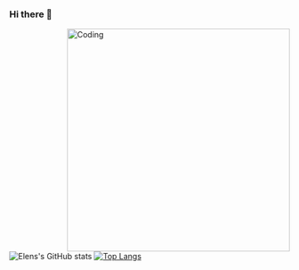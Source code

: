 ### Hi there 👋
<img align="right" alt="Coding" width="400" src="![banner (1)](https://github.com/Celtiss/Celtiss/assets/87035746/e0198aed-c6e4-4711-aab0-00054fcec6c7)
">
![Elens's GitHub stats](https://github-readme-stats.vercel.app/api?username=Celtiss&theme=cobalt&show_icons=true)
[![Top Langs](https://github-readme-stats.vercel.app/api/top-langs/?username=Celtiss&layout=compact)](https://github.com/Celtiss/github-readme-stats)

<!--
**Celtiss/Celtiss** is a ✨ _special_ ✨ repository because its `README.md` (this file) appears on your GitHub profile.

Here are some ideas to get you started:

- 🔭 I’m currently working on ...
- 🌱 I’m currently learning ...
- 👯 I’m looking to collaborate on ...
- 🤔 I’m looking for help with ...
- 💬 Ask me about ...
- 📫 How to reach me: ...
- 😄 Pronouns: ...
- ⚡ Fun fact: ...
-->
